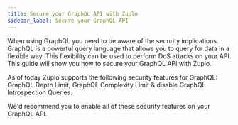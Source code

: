 ```yaml
---
title: Secure your GraphQL API with Zuplo
sidebar_label: Secure your GraphQL API
---
```


When using GraphQL you need to be aware of the security implications. GraphQL is a powerful query language that allows you to query for data in a flexible way. This flexibility can be used to perform DoS attacks on your API. This guide will show you how to secure your GraphQL API with Zuplo.

As of today Zuplo supports the following security features for GraphQL: GraphQL Depth Limit, GraphQL Complexity Limit & disable GraphQL Introspection Queries.
 
We'd recommend you to enable all of these security features on your GraphQL API.



